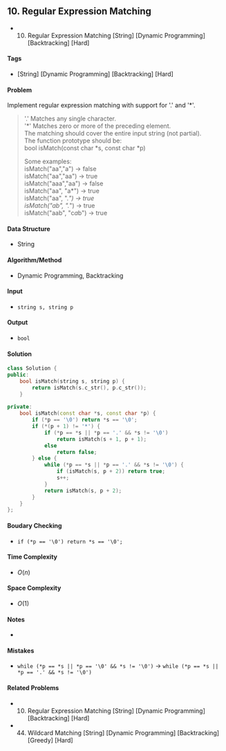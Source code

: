 ## 10. Regular Expression Matching
- 10. Regular Expression Matching [String] [Dynamic Programming] [Backtracking] [Hard]

#### Tags
- [String] [Dynamic Programming] [Backtracking] [Hard]

#### Problem
Implement regular expression matching with support for '.' and '*'.
> '.' Matches any single character.  
> '*' Matches zero or more of the preceding element.  
> The matching should cover the entire input string (not partial).  
>  The function prototype should be:  
>  bool isMatch(const char *s, const char *p)  
> 
> Some examples:  
> isMatch("aa","a") → false  
> isMatch("aa","aa") → true  
> isMatch("aaa","aa") → false  
> isMatch("aa", "a*") → true  
> isMatch("aa", ".*") → true  
> isMatch("ab", ".*") → true  
> isMatch("aab", "c*a*b") → true

#### Data Structure
- String

#### Algorithm/Method
- Dynamic Programming, Backtracking

#### Input
- `string s, string p`

#### Output
- `bool`

#### Solution
``` C++
class Solution {
public:
    bool isMatch(string s, string p) {
        return isMatch(s.c_str(), p.c_str());
    }
    
private:
    bool isMatch(const char *s, const char *p) {
        if (*p == '\0') return *s == '\0';
        if (*(p + 1) != '*') {
            if (*p == *s || *p == '.' && *s != '\0')
                return isMatch(s + 1, p + 1);
            else
                return false;
        } else {
            while (*p == *s || *p == '.' && *s != '\0') {
                if (isMatch(s, p + 2)) return true;
                s++;
            }
            return isMatch(s, p + 2);
        }
    }
};
```

#### Boudary Checking
- `if (*p == '\0') return *s == '\0';`

#### Time Complexity
- $O(n)$

#### Space Complexity
- $O(1)$

#### Notes
- 

#### Mistakes
- `while (*p == *s || *p == '\0' && *s != '\0')` ->
  `while (*p == *s || *p == '.' && *s != '\0')`

#### Related Problems
- 10. Regular Expression Matching [String] [Dynamic Programming] [Backtracking] [Hard]
- 44. Wildcard Matching [String] [Dynamic Programming] [Backtracking] [Greedy] [Hard]
